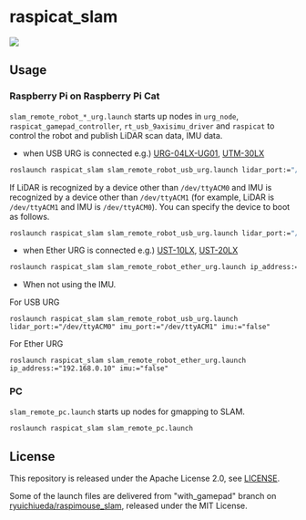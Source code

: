 # raspicat_slam

[![](https://i.gyazo.com/19308c7f22694d8a02b9a3dc3da4b5f5.jpg)](https://www.rt-shop.jp/blog/archives/11023)

## Usage

### Raspberry Pi on Raspberry Pi Cat

`slam_remote_robot_*_urg.launch` starts up nodes in `urg_node`, `raspicat_gamepad_controller`, `rt_usb_9axisimu_driver` and `raspicat` to control the robot and publish LiDAR scan data, IMU data.

* when USB URG is connected e.g.) [URG-04LX-UG01](https://www.hokuyo-aut.co.jp/search/single.php?serial=17), [UTM-30LX](https://www.hokuyo-aut.co.jp/search/single.php?serial=21)
```sh
roslaunch raspicat_slam slam_remote_robot_usb_urg.launch lidar_port:="/dev/ttyACM0" imu_port:="/dev/ttyACM1"
```
If LiDAR is recognized by a device other than `/dev/ttyACM0` and IMU is recognized by a device other than `/dev/ttyACM1` (for example, LiDAR is `/dev/ttyACM1` and IMU is `/dev/ttyACM0`). You can specify the device to boot as follows.
```sh
roslaunch raspicat_slam slam_remote_robot_usb_urg.launch lidar_port:="/dev/ttyACM1" imu_port:="/dev/ttyACM0"
```

* when Ether URG is connected e.g.) [UST-10LX](https://www.hokuyo-aut.co.jp/search/single.php?serial=16), [UST-20LX](https://www.hokuyo-aut.co.jp/search/single.php?serial=16)
```sh
roslaunch raspicat_slam slam_remote_robot_ether_urg.launch ip_address:="192.168.0.10"
```
* When not using the IMU.
 
For USB URG 
```
roslaunch raspicat_slam slam_remote_robot_usb_urg.launch lidar_port:="/dev/ttyACM0" imu_port:="/dev/ttyACM1" imu:="false"
```
For Ether URG 
```
roslaunch raspicat_slam slam_remote_robot_ether_urg.launch ip_address:="192.168.0.10" imu:="false"
```


### PC

`slam_remote_pc.launch` starts up nodes for gmapping to SLAM.

```sh
roslaunch raspicat_slam slam_remote_pc.launch
```

## License

This repository is released under the Apache License 2.0, see [LICENSE](./LICENSE).

Some of the launch files are delivered from "with_gamepad" branch on [ryuichiueda/raspimouse_slam](https://github.com/ryuichiueda/raspimouse_slam), released under the MIT License.
